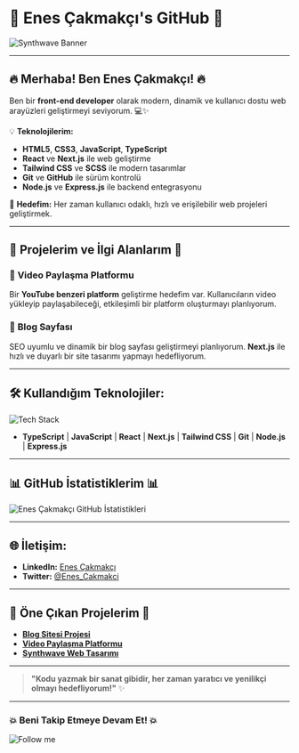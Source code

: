 # 🚀 **Enes Çakmakçı's GitHub** 🚀

![Synthwave Banner](https://i.giphy.com/media/v1.Y2lkPTc5MGI3NjExMjlvZXB0b2g3NTYzc3hjczV1N3U4cGFnOHVxYzhpZjBjaDJyb3d5ayZlcD12MV9pbnRlcm5hbF9naWZfYnlfaWQmY3Q9dg/qwpx3amXzX7GAmjg7C/giphy.gif)

---

## 🔥 **Merhaba! Ben Enes Çakmakçı!** 🔥

Ben bir **front-end developer** olarak modern, dinamik ve kullanıcı dostu web arayüzleri geliştirmeyi seviyorum. 💻✨

💡 **Teknolojilerim:**
- **HTML5**, **CSS3**, **JavaScript**, **TypeScript**
- **React** ve **Next.js** ile web geliştirme
- **Tailwind CSS** ve **SCSS** ile modern tasarımlar
- **Git** ve **GitHub** ile sürüm kontrolü
- **Node.js** ve **Express.js** ile backend entegrasyonu

🌱 **Hedefim:** Her zaman kullanıcı odaklı, hızlı ve erişilebilir web projeleri geliştirmek.

---

## 🌟 **Projelerim ve İlgi Alanlarım** 🌟

### 🎥 **Video Paylaşma Platformu**  
Bir **YouTube benzeri platform** geliştirme hedefim var. Kullanıcıların video yükleyip paylaşabileceği, etkileşimli bir platform oluşturmayı planlıyorum.

### 💬 **Blog Sayfası**  
SEO uyumlu ve dinamik bir blog sayfası geliştirmeyi planlıyorum. **Next.js** ile hızlı ve duyarlı bir site tasarımı yapmayı hedefliyorum.

---

## 🛠️ **Kullandığım Teknolojiler:**

![Tech Stack](https://skillicons.dev/icons?i=ts,js,react,nextjs,css,tailwind,git)

- **TypeScript** | **JavaScript** | **React** | **Next.js** | **Tailwind CSS** | **Git** | **Node.js** | **Express.js**

---

## 📊 **GitHub İstatistiklerim** 📊

![Enes Çakmakçı GitHub İstatistikleri](https://github-readme-stats.vercel.app/api?username=enescakmakci&show_icons=true&count_private=true&hide=prs&theme=radical)

---

## 🌐 **İletişim:**

- **LinkedIn:** [Enes Çakmakçı](https://www.linkedin.com/in/enescakmakci)
- **Twitter:** [@Enes_Cakmakci](https://twitter.com/Enes_Cakmakci)

---

## 🔗 **Öne Çıkan Projelerim** 🔗

- [**Blog Sitesi Projesi**](https://github.com/enescakmakci/blog-site)
- [**Video Paylaşma Platformu**](https://github.com/enescakmakci/video-platform)
- [**Synthwave Web Tasarımı**](https://github.com/enescakmakci/synthwave-web)

---

> **"Kodu yazmak bir sanat gibidir, her zaman yaratıcı ve yenilikçi olmayı hedefliyorum!"** ✨

---

### 💥 **Beni Takip Etmeye Devam Et!** 💥

![Follow me](https://img.shields.io/github/followers/enescakmakci?style=social)
